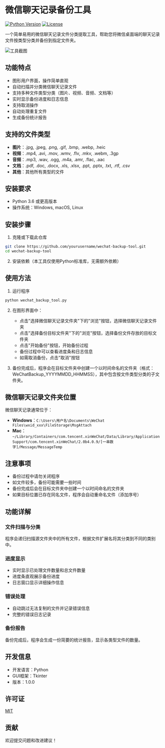 # 微信聊天记录备份工具

[![Python Version](https://img.shields.io/badge/python-3.6%2B-blue)](https://www.python.org/downloads/)
[![License](https://img.shields.io/badge/license-MIT-green)](LICENSE)

一个简单易用的微信聊天记录文件分类提取工具，帮助您将微信桌面端的聊天记录文件按类型分类并备份到指定文件夹。

![工具截图](https://via.placeholder.com/800x600.png?text=微信聊天记录备份工具)

## 功能特点

- 图形用户界面，操作简单直观
- 自动扫描并分类微信聊天记录文件
- 支持多种文件类型分类（图片、视频、音频、文档等）
- 实时显示备份进度和日志信息
- 支持取消操作
- 自动处理重复文件
- 生成备份统计报告

## 支持的文件类型

- **图片**：.jpg, .jpeg, .png, .gif, .bmp, .webp, .heic
- **视频**：.mp4, .avi, .mov, .wmv, .flv, .mkv, .webm, .3gp
- **音频**：.mp3, .wav, .ogg, .m4a, .amr, .flac, .aac
- **文档**：.pdf, .doc, .docx, .xls, .xlsx, .ppt, .pptx, .txt, .rtf, .csv
- **其他**：其他所有类型的文件

## 安装要求

- Python 3.6 或更高版本
- 操作系统：Windows, macOS, Linux

## 安装步骤

1. 克隆或下载此仓库

```bash
git clone https://github.com/yourusername/wechat-backup-tool.git
cd wechat-backup-tool
```

2. 安装依赖（本工具仅使用Python标准库，无需额外依赖）

## 使用方法

1. 运行程序

```bash
python wechat_backup_tool.py
```

2. 在图形界面中：
   - 点击"选择微信聊天记录文件夹"下的"浏览"按钮，选择微信聊天记录文件夹
   - 点击"选择备份目标文件夹"下的"浏览"按钮，选择备份文件存放的目标文件夹
   - 点击"开始备份"按钮，开始备份过程
   - 备份过程中可以查看进度条和日志信息
   - 如需取消备份，点击"取消"按钮

3. 备份完成后，程序会在目标文件夹中创建一个以时间命名的文件夹（格式：WeChatBackup_YYYYMMDD_HHMMSS），其中包含按文件类型分类的子文件夹。

## 微信聊天记录文件夹位置

微信聊天记录通常位于：

- **Windows**：`C:\Users\用户名\Documents\WeChat Files\wxid_xxx\FileStorage\MsgAttach`
- **Mac**：`~/Library/Containers/com.tencent.xinWeChat/Data/Library/Application Support/com.tencent.xinWeChat/2.0b4.0.9/[一串数字]/Message/MessageTemp`

## 注意事项

- 备份过程中请勿关闭程序
- 如文件较多，备份可能需要一些时间
- 备份完成后会在目标文件夹中创建一个以时间命名的文件夹
- 如果目标位置已存在同名文件，程序会自动重命名文件（添加序号）

## 功能详解

### 文件扫描与分类

程序会递归扫描源文件夹中的所有文件，根据文件扩展名将其分类到不同的类别中。

### 进度显示

- 实时显示已处理文件数量和总文件数量
- 进度条直观展示备份进度
- 日志窗口显示详细操作信息

### 错误处理

- 自动跳过无法复制的文件并记录错误信息
- 完整的错误日志记录

### 备份报告

备份完成后，程序会生成一份简要的统计报告，显示各类型文件的数量。

## 开发信息

- 开发语言：Python
- GUI框架：Tkinter
- 版本：1.0.0

## 许可证

[MIT](LICENSE)

## 贡献

欢迎提交问题和改进建议！